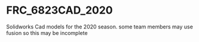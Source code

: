 # FRC_6823CAD_2020
Solidworks Cad models for the 2020 season. some team members may use fusion so this may be incomplete
